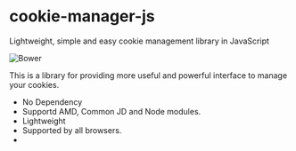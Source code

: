 # cookie-manager-js
Lightweight, simple and easy cookie management library in JavaScript

![Bower](https://img.shields.io/bower/l/MI)  

This is a library for providing more useful and powerful interface to manage your cookies.
- No Dependency
- Supportd AMD, Common JD and Node modules.
- Lightweight
- Supported by all browsers.
- 
